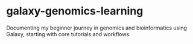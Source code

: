 # galaxy-genomics-learning
Documenting my beginner journey in genomics and bioinformatics using Galaxy, starting with core tutorials and workflows.
